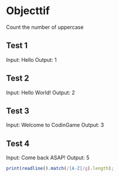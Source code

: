 # Objecttif

Count the number of uppercase

## Test 1
Input: Hello
Output: 1

## Test 2
Input: Hello World!
Output: 2

## Test 3
Input: Welcome to CodinGame
Output: 3

## Test 4
Input: Come back ASAP!
Output: 5

```Javascript
print(readline().match(/[A-Z]/g).length);
```
